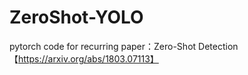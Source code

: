 # ZeroShot-YOLO
pytorch code for recurring paper：Zero-Shot Detection【https://arxiv.org/abs/1803.07113】
